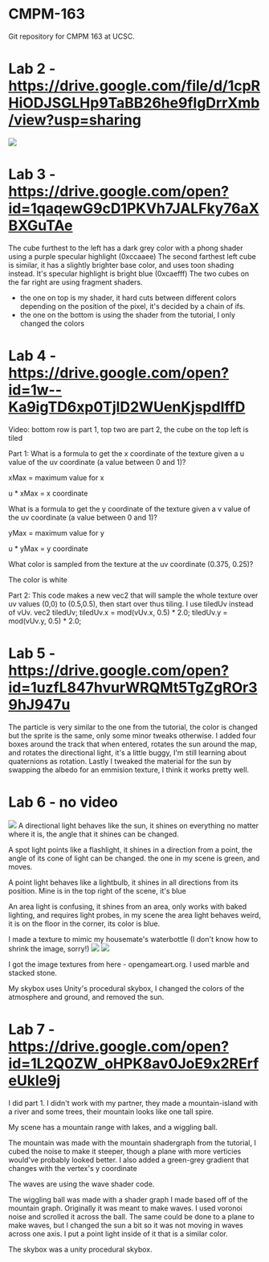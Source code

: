 # CMPM-163
Git repository for CMPM 163 at UCSC.


# Lab 2 - https://drive.google.com/file/d/1cpRHiODJSGLHp9TaBB26he9fIgDrrXmb/view?usp=sharing

![](images/Offering.PNG)

# Lab 3 - https://drive.google.com/open?id=1qaqewG9cD1PKVh7JALFky76aXBXGuTAe
The cube furthest to the left has a dark grey color with a phong shader using a purple specular highlight (0xccaaee)
The second farthest left cube is similar, it has a slightly brighter base color, and uses toon shading instead. It's specular highlight is bright blue (0xcaefff)
The two cubes on the far right are using fragment shaders.
  - the one on top is my shader, it hard cuts between different colors depending on the position of the pixel, it's decided by a chain of ifs.
  - the one on the bottom is using the shader from the tutorial, I only changed the colors

# Lab 4 - https://drive.google.com/open?id=1w--Ka9igTD6xp0TjlD2WUenKjspdIffD

Video: bottom row is part 1, top two are part 2, the cube on the top left is tiled

Part 1:
  What is a formula to get the x coordinate of the texture given a u value of the uv coordinate (a value between 0 and 1)?
  
  xMax = maximum value for x
  
  u * xMax = x coordinate
  
  What is a formula to get the y coordinate of the texture given a v value of the uv coordinate (a value between 0 and 1)?
  
  yMax = maximum value for y
  
  u * yMax = y coordinate
  
  What color is sampled from the texture at the uv coordinate (0.375, 0.25)?
  
  The color is white

Part 2:
This code makes a new vec2 that will sample the whole texture over uv values (0,0) to (0.5,0.5), then start over thus tiling. I use tiledUv instead of vUv.
vec2 tiledUv;
	tiledUv.x = mod(vUv.x, 0.5) * 2.0;
	tiledUv.y = mod(vUv.y, 0.5) * 2.0;
	
# Lab 5 - https://drive.google.com/open?id=1uzfL847hvurWRQMt5TgZgROr39hJ947u
The particle is very similar to the one from the tutorial, the color is changed but the sprite is the same, only some minor tweaks otherwise. I added four boxes around the track that when entered, rotates the sun around the map, and rotates the directional light, it's a little buggy, I'm still learning about quaternions as rotation. Lastly I tweaked the material for the sun by swapping the albedo for an emmision texture, I think it works pretty well.

# Lab 6 - no video
![](images/Lab6Scene.PNG)
A directional light behaves like the sun, it shines on everything no matter where it is, the angle that it shines can be changed.

A spot light points like a flashlight, it shines in a direction from a point, the angle of its cone of light can be changed. the one in my scene is green, and moves.

A point light behaves like a lightbulb, it shines in all directions from its position. Mine is in the top right of the scene, it's blue

An area light is confusing, it shines from an area, only works with baked lighting, and requires light probes, in my scene the area light behaves weird, it is on the floor in the corner, its color is blue.

I made a texture to mimic my housemate's waterbottle (I don't know how to shrink the image, sorry!) ![](images/Bottle.jpg) ![](images/Lab6Mat.PNG)

I got the image textures from here - opengameart.org. I used marble and stacked stone.

My skybox uses Unity's procedural skybox, I changed the colors of the atmosphere and ground, and removed the sun.

# Lab 7 - https://drive.google.com/open?id=1L2Q0ZW_oHPK8av0JoE9x2RErfeUkle9j
I did part 1. I didn't work with my partner, they made a mountain-island with a river and some trees, their mountain looks like one tall spire.

My scene has a mountain range with lakes, and a wiggling ball.

The mountain was made with the mountain shadergraph from the tutorial, I cubed the noise to make it steeper, though a plane with more verticies would've probably looked better. I also added a green-grey gradient that changes with the vertex's y coordinate

The waves are using the wave shader code.

The wiggling ball was made with a shader graph I made based off of the mountain graph. Originally it was meant to make waves. I used voronoi noise and scrolled it across the ball. The same could be done to a plane to make waves, but I changed the sun a bit so it was not moving in waves across one axis. I put a point light inside of it that is a similar color.

The skybox was a unity procedural skybox.
